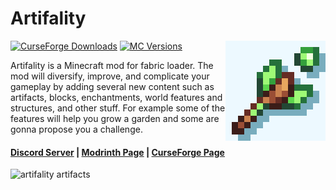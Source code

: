 # Artifality

<img align="right" width="160" src="src/main/resources/assets/artifality/icon.png">

[![CurseForge Downloads](https://cf.way2muchnoise.eu/full_artifality_downloads.svg)](https://curseforge.com/minecraft/mc-mods/artifality)
[![MC Versions](https://cf.way2muchnoise.eu/versions/artifality.svg)](https://curseforge.com/minecraft/mc-mods/artifality)

Artifality is a Minecraft mod for fabric loader. The mod will diversify, improve,
and complicate your gameplay by adding several new content such as artifacts, blocks,
enchantments, world features and structures, and other stuff.
For example some of the features will help you grow a garden and some are gonna propose you a challenge.

#### [Discord Server](https://discord.gg/DcemWeskeZ) | [Modrinth Page](https://modrinth.com/mod/artifality) | [CurseForge Page](https://curseforge.com/minecraft/mc-mods/artifality)

![artifality artifacts](https://cdn.modrinth.com/data/cached_images/8046057e674997c27a503a7bf48582db81295fbf.png)